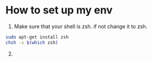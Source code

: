 # How to set up my env

1. Make sure that your shell is zsh.
if not change it to zsh.
```bash
sudo apt-get install zsh
chsh -s $(which zsh)
```
2. 
